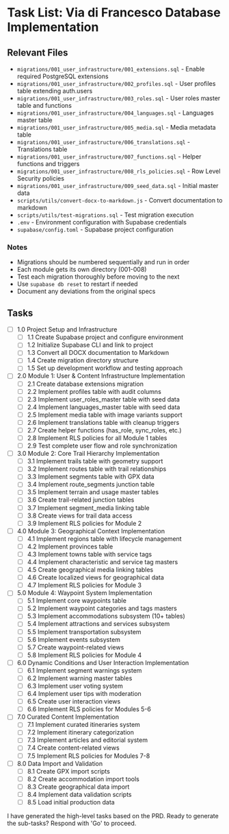 # Task List: Via di Francesco Database Implementation

## Relevant Files

- `migrations/001_user_infrastructure/001_extensions.sql` - Enable required PostgreSQL extensions
- `migrations/001_user_infrastructure/002_profiles.sql` - User profiles table extending auth.users
- `migrations/001_user_infrastructure/003_roles.sql` - User roles master table and functions
- `migrations/001_user_infrastructure/004_languages.sql` - Languages master table
- `migrations/001_user_infrastructure/005_media.sql` - Media metadata table
- `migrations/001_user_infrastructure/006_translations.sql` - Translations table
- `migrations/001_user_infrastructure/007_functions.sql` - Helper functions and triggers
- `migrations/001_user_infrastructure/008_rls_policies.sql` - Row Level Security policies
- `migrations/001_user_infrastructure/009_seed_data.sql` - Initial master data
- `scripts/utils/convert-docx-to-markdown.js` - Convert documentation to markdown
- `scripts/utils/test-migrations.sql` - Test migration execution
- `.env` - Environment configuration with Supabase credentials
- `supabase/config.toml` - Supabase project configuration

### Notes

- Migrations should be numbered sequentially and run in order
- Each module gets its own directory (001-008)
- Test each migration thoroughly before moving to the next
- Use `supabase db reset` to restart if needed
- Document any deviations from the original specs

## Tasks

- [ ] 1.0 Project Setup and Infrastructure
  - [ ] 1.1 Create Supabase project and configure environment
  - [ ] 1.2 Initialize Supabase CLI and link to project
  - [ ] 1.3 Convert all DOCX documentation to Markdown
  - [ ] 1.4 Create migration directory structure
  - [ ] 1.5 Set up development workflow and testing approach

- [ ] 2.0 Module 1: User & Content Infrastructure Implementation
  - [ ] 2.1 Create database extensions migration
  - [ ] 2.2 Implement profiles table with audit columns
  - [ ] 2.3 Implement user_roles_master table with seed data
  - [ ] 2.4 Implement languages_master table with seed data
  - [ ] 2.5 Implement media table with image variants support
  - [ ] 2.6 Implement translations table with cleanup triggers
  - [ ] 2.7 Create helper functions (has_role, sync_roles, etc.)
  - [ ] 2.8 Implement RLS policies for all Module 1 tables
  - [ ] 2.9 Test complete user flow and role synchronization

- [ ] 3.0 Module 2: Core Trail Hierarchy Implementation
  - [ ] 3.1 Implement trails table with geometry support
  - [ ] 3.2 Implement routes table with trail relationships
  - [ ] 3.3 Implement segments table with GPX data
  - [ ] 3.4 Implement route_segments junction table
  - [ ] 3.5 Implement terrain and usage master tables
  - [ ] 3.6 Create trail-related junction tables
  - [ ] 3.7 Implement segment_media linking table
  - [ ] 3.8 Create views for trail data access
  - [ ] 3.9 Implement RLS policies for Module 2

- [ ] 4.0 Module 3: Geographical Context Implementation
  - [ ] 4.1 Implement regions table with lifecycle management
  - [ ] 4.2 Implement provinces table
  - [ ] 4.3 Implement towns table with service tags
  - [ ] 4.4 Implement characteristic and service tag masters
  - [ ] 4.5 Create geographical media linking tables
  - [ ] 4.6 Create localized views for geographical data
  - [ ] 4.7 Implement RLS policies for Module 3

- [ ] 5.0 Module 4: Waypoint System Implementation
  - [ ] 5.1 Implement core waypoints table
  - [ ] 5.2 Implement waypoint categories and tags masters
  - [ ] 5.3 Implement accommodations subsystem (10+ tables)
  - [ ] 5.4 Implement attractions and services subsystem
  - [ ] 5.5 Implement transportation subsystem
  - [ ] 5.6 Implement events subsystem
  - [ ] 5.7 Create waypoint-related views
  - [ ] 5.8 Implement RLS policies for Module 4

- [ ] 6.0 Dynamic Conditions and User Interaction Implementation
  - [ ] 6.1 Implement segment warnings system
  - [ ] 6.2 Implement warning master tables
  - [ ] 6.3 Implement user voting system
  - [ ] 6.4 Implement user tips with moderation
  - [ ] 6.5 Create user interaction views
  - [ ] 6.6 Implement RLS policies for Modules 5-6

- [ ] 7.0 Curated Content Implementation
  - [ ] 7.1 Implement curated itineraries system
  - [ ] 7.2 Implement itinerary categorization
  - [ ] 7.3 Implement articles and editorial system
  - [ ] 7.4 Create content-related views
  - [ ] 7.5 Implement RLS policies for Modules 7-8

- [ ] 8.0 Data Import and Validation
  - [ ] 8.1 Create GPX import scripts
  - [ ] 8.2 Create accommodation import tools
  - [ ] 8.3 Create geographical data import
  - [ ] 8.4 Implement data validation scripts
  - [ ] 8.5 Load initial production data

I have generated the high-level tasks based on the PRD. Ready to generate the sub-tasks? Respond with 'Go' to proceed.